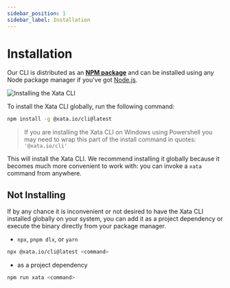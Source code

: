 ```yaml
---
sidebar_position: 1
sidebar_label: Installation
---
```


# Installation

Our CLI is distributed as an **[NPM package](https://www.npmjs.com/package/@xata.io/cli)** and can be installed using any Node package manager if you've got [Node.js](https://nodejs.org/).

![Installing the Xata CLI](/screenshots/CliInstall.gif)

To install the Xata CLI globally, run the following command:

```sh
npm install -g @xata.io/cli@latest
```

> If you are installing the Xata CLI on Windows using Powershell you may need to wrap this part of the install command in quotes: `'@xata.io/cli'`

This will install the Xata CLI. We recommend installing it globally because it becomes much more convenient to work with: you can invoke a `xata` command from anywhere.

## Not Installing

If by any chance it is inconvenient or not desired to have the Xata CLI installed globally on your system, you can add it as a project dependency or execute the binary directly from your package manager.

- `npx`, `pnpm dlx`, or `yarn`

```sh
npx @xata.io/cli@latest <command>
```

- as a project dependency

```sh
npm run xata <command>
```
